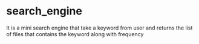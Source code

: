 # search_engine
It is a mini search engine that take a keyword from user and returns the list of files that contains the keyword along with frequency 

